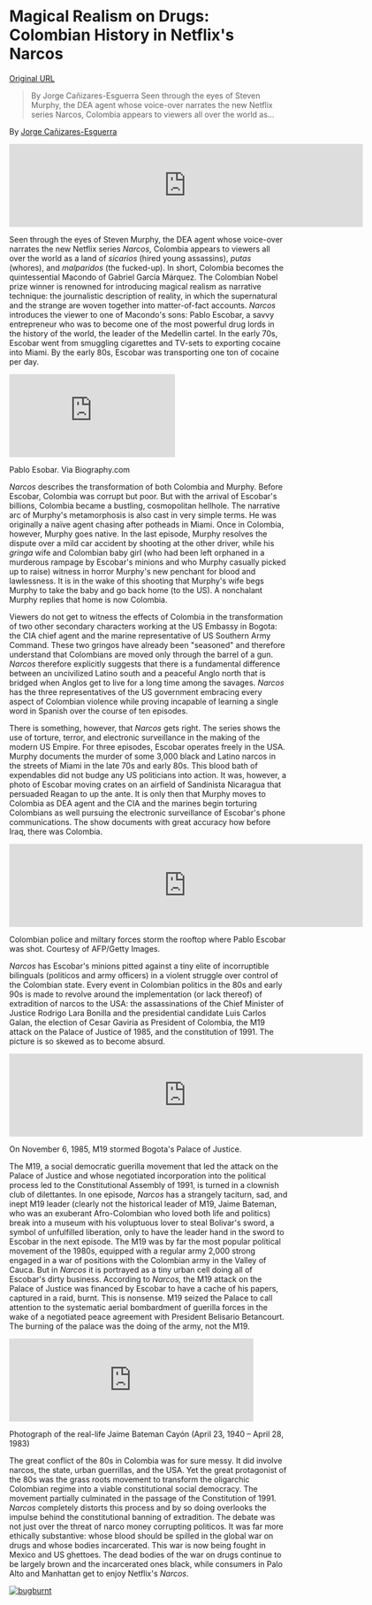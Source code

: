 # Magical Realism on Drugs: Colombian History in Netflix's Narcos

[Original URL](https://notevenpast.org/magical-realism-on-drugs-colombia-in-netflixs-narcos/)

> By Jorge Cañizares-Esguerra Seen through the eyes of Steven Murphy, the DEA agent whose voice-over narrates the new Netflix series Narcos, Colombia appears to viewers all over the world as...

By [Jorge Cañizares-Esguerra](http://www.utexas.edu/cola/depts/history/faculty/jc5543)

[<embed src="https://notevenpast.org/wp-content/uploads/2015/10/Narcos-Netflix-300x200.jpg%20300w,%20https://notevenpast.org/wp-content/uploads/2015/10/Narcos-Netflix.jpg%20640w,%20https://notevenpast.org/wp-content/uploads/2015/10/Narcos-Netflix-499x333.jpg%20499w" class="alignnone size-full wp-image-11792" width="640">](https://notevenpast.org/wp-content/uploads/2015/10/Narcos-Netflix.jpg)

Seen through the eyes of Steven Murphy, the DEA agent whose voice-over narrates the new Netflix series _Narcos_, Colombia appears to viewers all over the world as a land of _sicarios_ (hired young assassins), _putas_ (whores), and _malparidos_ (the fucked-up). In short, Colombia becomes the quintessential Macondo of Gabriel García Márquez. The Colombian Nobel prize winner is renowned for introducing magical realism as narrative technique: the journalistic description of reality, in which the supernatural and the strange are woven together into matter-of-fact accounts. _Narcos_ introduces the viewer to one of Macondo's sons: Pablo Escobar, a savvy entrepreneur who was to become one of the most powerful drug lords in the history of the world, the leader of the Medellin cartel. In the early 70s, Escobar went from smuggling cigarettes and TV-sets to exporting cocaine into Miami. By the early 80s, Escobar was transporting one ton of cocaine per day.

[<embed src="https://notevenpast.org/wp-content/uploads/2015/10/Pablo-Esobar.-Via-Biography-150x150.jpg%20150w,%20https://notevenpast.org/wp-content/uploads/2015/10/Pablo-Esobar.-Via-Biography-100x100.jpg%20100w,%20https://notevenpast.org/wp-content/uploads/2015/10/Pablo-Esobar.-Via-Biography.jpg%20300w" class="wp-image-11800 size-full" width="300">](https://notevenpast.org/wp-content/uploads/2015/10/Pablo-Esobar.-Via-Biography.jpg)

 Pablo Esobar. Via Biography.com

_Narcos_ describes the transformation of both Colombia and Murphy. Before Escobar, Colombia was corrupt but poor. But with the arrival of Escobar's billions, Colombia became a bustling, cosmopolitan hellhole. The narrative arc of Murphy's metamorphosis is also cast in very simple terms. He was originally a naïve agent chasing after potheads in Miami. Once in Colombia, however, Murphy goes native. In the last episode, Murphy resolves the dispute over a mild car accident by shooting at the other driver, while his _gringa_ wife and Colombian baby girl (who had been left orphaned in a murderous rampage by Escobar's minions and who Murphy casually picked up to raise) witness in horror Murphy's new penchant for blood and lawlessness. It is in the wake of this shooting that Murphy's wife begs Murphy to take the baby and go back home (to the US). A nonchalant Murphy replies that home is now Colombia.

Viewers do not get to witness the effects of Colombia in the transformation of two other secondary characters working at the US Embassy in Bogota: the CIA chief agent and the marine representative of US Southern Army Command. These two gringos have already been "seasoned" and therefore understand that Colombians are moved only through the barrel of a gun. _Narcos_ therefore explicitly suggests that there is a fundamental difference between an uncivilized Latino south and a peaceful Anglo north that is bridged when Anglos get to live for a long time among the savages. _Narcos_ has the three representatives of the US government embracing every aspect of Colombian violence while proving incapable of learning a single word in Spanish over the course of ten episodes.

There is something, however, that _Narcos_ gets right. The series shows the use of torture, terror, and electronic surveillance in the making of the modern US Empire. For three episodes, Escobar operates freely in the USA. Murphy documents the murder of some 3,000 black and Latino narcos in the streets of Miami in the late 70s and early 80s. This blood bath of expendables did not budge any US politicians into action. It was, however, a photo of Escobar moving crates on an airfield of Sandinista Nicaragua that persuaded Reagan to up the ante. It is only then that Murphy moves to Colombia as DEA agent and the CIA and the marines begin torturing Colombians as well pursuing the electronic surveillance of Escobar's phone communications. The show documents with great accuracy how before Iraq, there was Colombia.

[<embed src="https://notevenpast.org/wp-content/uploads/2015/10/Colombian-police-and-miltary-forces-storm-the-rooftop-where-Pablo-Escobar-was-shot.-Courtesy-of-AFPGetty-Images.-300x196.jpg%20300w,%20https://notevenpast.org/wp-content/uploads/2015/10/Colombian-police-and-miltary-forces-storm-the-rooftop-where-Pablo-Escobar-was-shot.-Courtesy-of-AFPGetty-Images..jpg%20640w,%20https://notevenpast.org/wp-content/uploads/2015/10/Colombian-police-and-miltary-forces-storm-the-rooftop-where-Pablo-Escobar-was-shot.-Courtesy-of-AFPGetty-Images.-510x333.jpg%20510w" class="size-full wp-image-11801" width="640">](https://notevenpast.org/wp-content/uploads/2015/10/Colombian-police-and-miltary-forces-storm-the-rooftop-where-Pablo-Escobar-was-shot.-Courtesy-of-AFPGetty-Images..jpg)

 Colombian police and miltary forces storm the rooftop where Pablo Escobar was shot. Courtesy of AFP/Getty Images.

_Narcos_ has Escobar's minions pitted against a tiny elite of incorruptible bilinguals (politicos and army officers) in a violent struggle over control of the Colombian state. Every event in Colombian politics in the 80s and early 90s is made to revolve around the implementation (or lack thereof) of extradition of narcos to the USA: the assassinations of the Chief Minister of Justice Rodrigo Lara Bonilla and the presidential candidate Luis Carlos Galan, the election of Cesar Gaviria as President of Colombia, the M19 attack on the Palace of Justice of 1985, and the constitution of 1991\. The picture is so skewed as to become absurd.

[<embed src="https://notevenpast.org/wp-content/uploads/2015/10/On-November-6-1985-M19-stormed-Bogotas-Palace-of-Justice.-300x190.jpg%20300w,%20https://notevenpast.org/wp-content/uploads/2015/10/On-November-6-1985-M19-stormed-Bogotas-Palace-of-Justice..jpg%20640w,%20https://notevenpast.org/wp-content/uploads/2015/10/On-November-6-1985-M19-stormed-Bogotas-Palace-of-Justice.-526x333.jpg%20526w" class="size-full wp-image-11799" width="640">](https://notevenpast.org/wp-content/uploads/2015/10/On-November-6-1985-M19-stormed-Bogotas-Palace-of-Justice..jpg)

 On November 6, 1985, M19 stormed Bogota's Palace of Justice.

The M19, a social democratic guerilla movement that led the attack on the Palace of Justice and whose negotiated incorporation into the political process led to the Constitutional Assembly of 1991, is turned in a clownish club of dilettantes. In one episode, _Narcos_ has a strangely taciturn, sad, and inept M19 leader (clearly not the historical leader of M19, Jaime Bateman, who was an exuberant Afro-Colombian who loved both life and politics) break into a museum with his voluptuous lover to steal Bolivar's sword, a symbol of unfulfilled liberation, only to have the leader hand in the sword to Escobar in the next episode. The M19 was by far the most popular political movement of the 1980s, equipped with a regular army 2,000 strong engaged in a war of positions with the Colombian army in the Valley of Cauca. But in _Narcos_ it is portrayed as a tiny urban cell doing all of Escobar's dirty business. According to _Narcos,_ the M19 attack on the Palace of Justice was financed by Escobar to have a cache of his papers, captured in a raid, burnt. This is nonsense. M19 seized the Palace to call attention to the systematic aerial bombardment of guerilla forces in the wake of a negotiated peace agreement with President Belisario Betancourt. The burning of the palace was the doing of the army, not the M19.

[<embed src="https://notevenpast.org/wp-content/uploads/2015/10/Photograph-or-image-of-Jaime-Bateman-Cayón-April-23-1940-–-April-28-1983-221x300.jpg%20221w,%20https://notevenpast.org/wp-content/uploads/2015/10/Photograph-or-image-of-Jaime-Bateman-Cayón-April-23-1940-–-April-28-1983-245x333.jpg%20245w,%20https://notevenpast.org/wp-content/uploads/2015/10/Photograph-or-image-of-Jaime-Bateman-Cayón-April-23-1940-–-April-28-1983.jpg%20442w" class="size-full wp-image-11797" width="442">](https://notevenpast.org/wp-content/uploads/2015/10/Photograph-or-image-of-Jaime-Bateman-Cayón-April-23-1940-–-April-28-1983.jpg)

 Photograph of the real-life Jaime Bateman Cayón (April 23, 1940 – April 28, 1983)

The great conflict of the 80s in Colombia was for sure messy. It did involve narcos, the state, urban guerrillas, and the USA. Yet the great protagonist of the 80s was the grass roots movement to transform the oligarchic Colombian regime into a viable constitutional social democracy. The movement partially culminated in the passage of the Constitution of 1991\. _Narcos_ completely distorts this process and by so doing overlooks the impulse behind the constitutional banning of extradition. The debate was not just over the threat of narco money corrupting politicos. It was far more ethically substantive: whose blood should be spilled in the global war on drugs and whose bodies incarcerated. This war is now being fought in Mexico and US ghettoes. The dead bodies of the war on drugs continue to be largely brown and the incarcerated ones black, while consumers in Palo Alto and Manhattan get to enjoy Netflix's _Narcos_.

[![bugburnt](https://notevenpast.org/wp-content/uploads/2015/04/bugburnt.jpg)](https://notevenpast.org/wp-content/uploads/2015/04/bugburnt.jpg)
